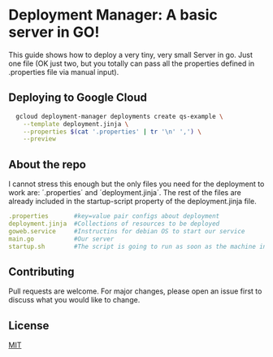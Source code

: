 # Deployment Manager: A basic server in GO!
This guide shows how to deploy a very tiny, very small Server in go. 
Just one file (OK just two, but you totally can pass all the properties defined in .properties file via manual input).

## Deploying to Google Cloud
```bash
  gcloud deployment-manager deployments create qs-example \
    --template deployment.jinja \
    --properties $(cat '.properties' | tr '\n' ',') \
    --preview
```

## About the repo
I cannot stress this enough but the only files you need for the deployment to work are: ´.properties´ 
and ´deployment.jinja´. The rest of the files are already included in the startup-script property
of the deployment.jinja file.
```yaml
.properties       #key=value pair configs about deployment
deployment.jinja  #Collections of resources to be deployed
goweb.service     #Instructins for debian OS to start our service
main.go           #Our server
startup.sh        #The script is going to run as soon as the machine instance starts
```

## Contributing
Pull requests are welcome. For major changes, please open an issue first to discuss what you would like to change.

## License
[MIT](https://choosealicense.com/licenses/mit/)
